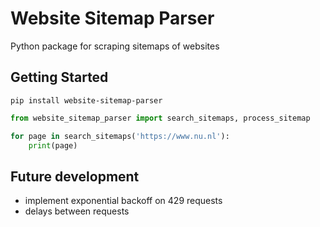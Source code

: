 # Website Sitemap Parser
Python package for scraping sitemaps of websites

## Getting Started

```pip install website-sitemap-parser```

```python
from website_sitemap_parser import search_sitemaps, process_sitemap

for page in search_sitemaps('https://www.nu.nl'):
    print(page)
```


## Future development
- implement exponential backoff on 429 requests
- delays between requests